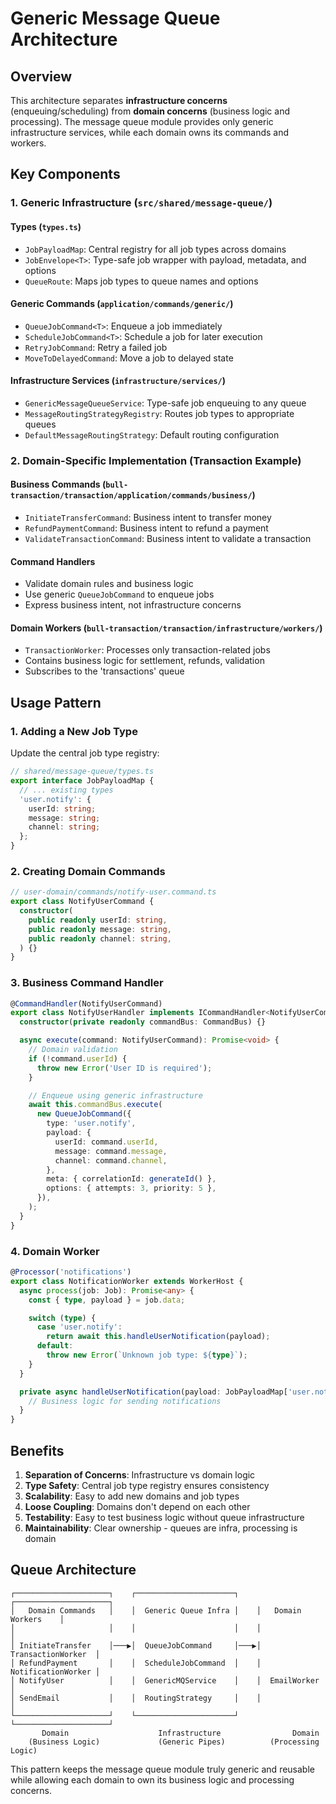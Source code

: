 # Generic Message Queue Architecture

## Overview

This architecture separates **infrastructure concerns** (enqueuing/scheduling) from **domain concerns** (business logic and processing). The message queue module provides only generic infrastructure services, while each domain owns its commands and workers.

## Key Components

### 1. Generic Infrastructure (`src/shared/message-queue/`)

#### Types (`types.ts`)

- `JobPayloadMap`: Central registry for all job types across domains
- `JobEnvelope<T>`: Type-safe job wrapper with payload, metadata, and options
- `QueueRoute`: Maps job types to queue names and options

#### Generic Commands (`application/commands/generic/`)

- `QueueJobCommand<T>`: Enqueue a job immediately
- `ScheduleJobCommand<T>`: Schedule a job for later execution
- `RetryJobCommand`: Retry a failed job
- `MoveToDelayedCommand`: Move a job to delayed state

#### Infrastructure Services (`infrastructure/services/`)

- `GenericMessageQueueService`: Type-safe job enqueuing to any queue
- `MessageRoutingStrategyRegistry`: Routes job types to appropriate queues
- `DefaultMessageRoutingStrategy`: Default routing configuration

### 2. Domain-Specific Implementation (Transaction Example)

#### Business Commands (`bull-transaction/transaction/application/commands/business/`)

- `InitiateTransferCommand`: Business intent to transfer money
- `RefundPaymentCommand`: Business intent to refund a payment
- `ValidateTransactionCommand`: Business intent to validate a transaction

#### Command Handlers

- Validate domain rules and business logic
- Use generic `QueueJobCommand` to enqueue jobs
- Express business intent, not infrastructure concerns

#### Domain Workers (`bull-transaction/transaction/infrastructure/workers/`)

- `TransactionWorker`: Processes only transaction-related jobs
- Contains business logic for settlement, refunds, validation
- Subscribes to the 'transactions' queue

## Usage Pattern

### 1. Adding a New Job Type

Update the central job type registry:

```typescript
// shared/message-queue/types.ts
export interface JobPayloadMap {
  // ... existing types
  'user.notify': {
    userId: string;
    message: string;
    channel: string;
  };
}
```

### 2. Creating Domain Commands

```typescript
// user-domain/commands/notify-user.command.ts
export class NotifyUserCommand {
  constructor(
    public readonly userId: string,
    public readonly message: string,
    public readonly channel: string,
  ) {}
}
```

### 3. Business Command Handler

```typescript
@CommandHandler(NotifyUserCommand)
export class NotifyUserHandler implements ICommandHandler<NotifyUserCommand> {
  constructor(private readonly commandBus: CommandBus) {}

  async execute(command: NotifyUserCommand): Promise<void> {
    // Domain validation
    if (!command.userId) {
      throw new Error('User ID is required');
    }

    // Enqueue using generic infrastructure
    await this.commandBus.execute(
      new QueueJobCommand({
        type: 'user.notify',
        payload: {
          userId: command.userId,
          message: command.message,
          channel: command.channel,
        },
        meta: { correlationId: generateId() },
        options: { attempts: 3, priority: 5 },
      }),
    );
  }
}
```

### 4. Domain Worker

```typescript
@Processor('notifications')
export class NotificationWorker extends WorkerHost {
  async process(job: Job): Promise<any> {
    const { type, payload } = job.data;

    switch (type) {
      case 'user.notify':
        return await this.handleUserNotification(payload);
      default:
        throw new Error(`Unknown job type: ${type}`);
    }
  }

  private async handleUserNotification(payload: JobPayloadMap['user.notify']) {
    // Business logic for sending notifications
  }
}
```

## Benefits

1. **Separation of Concerns**: Infrastructure vs domain logic
2. **Type Safety**: Central job type registry ensures consistency
3. **Scalability**: Easy to add new domains and job types
4. **Loose Coupling**: Domains don't depend on each other
5. **Testability**: Easy to test business logic without queue infrastructure
6. **Maintainability**: Clear ownership - queues are infra, processing is domain

## Queue Architecture

```
┌─────────────────────┐    ┌──────────────────────┐    ┌─────────────────────┐
│   Domain Commands   │    │  Generic Queue Infra │    │   Domain Workers    │
│                     │    │                      │    │                     │
│ InitiateTransfer    │───▶│  QueueJobCommand     │───▶│  TransactionWorker  │
│ RefundPayment       │    │  ScheduleJobCommand  │    │  NotificationWorker │
│ NotifyUser          │    │  GenericMQService    │    │  EmailWorker        │
│ SendEmail           │    │  RoutingStrategy     │    │                     │
└─────────────────────┘    └──────────────────────┘    └─────────────────────┘
       Domain                    Infrastructure                Domain
    (Business Logic)             (Generic Pipes)          (Processing Logic)
```

This pattern keeps the message queue module truly generic and reusable while allowing each domain to own its business logic and processing concerns.
